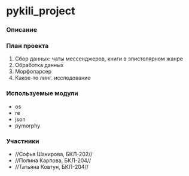 # pykili_project

### Описание ###

### План проекта ###

1. Сбор данных: чаты мессенджеров, книги в эпистолярном жанре
2. Обработка данных
3. Морфопарсер
4. Какое-то линг. исследование

### Используемые модули ###

- os
- re
- json
- pymorphy

### Участники ###

- //Софья Шакирова, БКЛ-202//
- //Полина Карпова, БКЛ-204//
- //Татьяна Ковтун, БКЛ-204//
